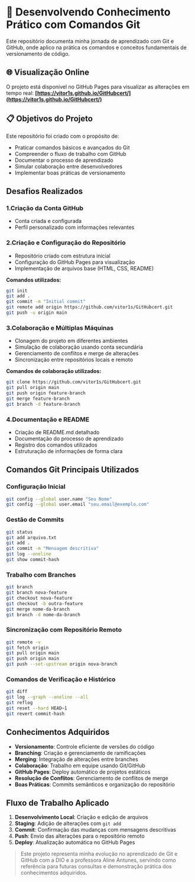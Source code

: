 # 🚀 Desenvolvendo Conhecimento Prático com Comandos Git

Este repositório documenta minha jornada de aprendizado com Git e GitHub, onde aplico na prática os comandos e conceitos fundamentais de versionamento de código.

## 🌐 Visualização Online

O projeto está disponível no GitHub Pages para visualizar as alterações em tempo real:
**[https://vitor1s.github.io/GitHubcert/](https://vitor1s.github.io/GitHubcert/)**

## 📋 Objetivos do Projeto

Este repositório foi criado com o propósito de:
- Praticar comandos básicos e avançados do Git
- Compreender o fluxo de trabalho com GitHub
- Documentar o processo de aprendizado
- Simular colaboração entre desenvolvedores
- Implementar boas práticas de versionamento

## Desafios Realizados

### 1.Criação da Conta GitHub
- Conta criada e configurada
- Perfil personalizado com informações relevantes

### 2.Criação e Configuração do Repositório
- Repositório criado com estrutura inicial
- Configuração do GitHub Pages para visualização
- Implementação de arquivos base (HTML, CSS, README)

**Comandos utilizados:**
```bash
git init
git add .
git commit -m "Initial commit"
git remote add origin https://github.com/vitor1s/GitHubcert.git
git push -u origin main
```

### 3.Colaboração e Múltiplas Máquinas
- Clonagem do projeto em diferentes ambientes
- Simulação de colaboração usando conta secundária
- Gerenciamento de conflitos e merge de alterações
- Sincronização entre repositórios locais e remoto

**Comandos de colaboração utilizados:**
```bash
git clone https://github.com/vitor1s/GitHubcert.git
git pull origin main
git push origin feature-branch
git merge feature-branch
git branch -d feature-branch
```

### 4.Documentação e README
- Criação de README.md detalhado
- Documentação do processo de aprendizado
- Registro dos comandos utilizados
- Estruturação de informações de forma clara

##  Comandos Git Principais Utilizados

### Configuração Inicial
```bash
git config --global user.name "Seu Nome"
git config --global user.email "seu.email@exemplo.com"
```

### Gestão de Commits
```bash
git status
git add arquivo.txt
git add .
git commit -m "Mensagem descritiva"
git log --oneline
git show commit-hash
```

### Trabalho com Branches
```bash
git branch
git branch nova-feature
git checkout nova-feature
git checkout -b outra-feature
git merge nome-da-branch
git branch -d nome-da-branch
```

### Sincronização com Repositório Remoto
```bash
git remote -v
git fetch origin
git pull origin main
git push origin main
git push --set-upstream origin nova-branch
```

### Comandos de Verificação e Histórico
```bash
git diff
git log --graph --oneline --all
git reflog
git reset --hard HEAD~1
git revert commit-hash
```

## Conhecimentos Adquiridos

- **Versionamento**: Controle eficiente de versões do código
- **Branching**: Criação e gerenciamento de ramificações
- **Merging**: Integração de alterações entre branches
- **Colaboração**: Trabalho em equipe usando Git/GitHub
- **GitHub Pages**: Deploy automático de projetos estáticos
- **Resolução de Conflitos**: Gerenciamento de conflitos de merge
- **Boas Práticas**: Commits semânticos e organização do repositório

##  Fluxo de Trabalho Aplicado

1. **Desenvolvimento Local**: Criação e edição de arquivos
2. **Staging**: Adição de alterações com `git add`
3. **Commit**: Confirmação das mudanças com mensagens descritivas
4. **Push**: Envio das alterações para o repositório remoto
5. **Deploy**: Atualização automática no GitHub Pages


> Este projeto representa minha evolução no aprendizado de Git e GitHub com a DIO e a professora Aline Antunes, servindo como referência para futuras consultas e demonstração prática dos conhecimentos adquiridos.